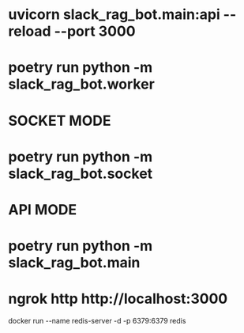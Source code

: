 # uvicorn slack_rag_bot.main:api --reload --port 3000 
# poetry run python -m slack_rag_bot.worker

# SOCKET MODE
# poetry run python -m slack_rag_bot.socket

# API MODE
# poetry run python -m slack_rag_bot.main
# ngrok http http://localhost:3000

docker run --name redis-server -d -p 6379:6379 redis
